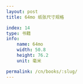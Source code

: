 ```yaml
---
layout: post
title: 64mo 纸张尺寸规格

index: 14
type: 书籍
info:
    name: 64mo
    width: 50.8
    height: 76.2
    unit: 毫米

permalink: /cn/books/:slug/
---
```



